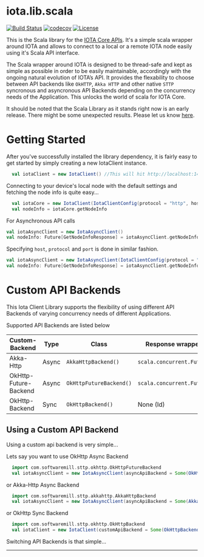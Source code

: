 # iota.lib.scala

[![Build Status](https://travis-ci.org/ahab94/iota.lib.scala.svg?branch=dev)](https://travis-ci.org/ahab94/iota.lib.scala)
[![codecov](https://codecov.io/gh/ahab94/iota.lib.scala/branch/master/graph/badge.svg)](https://codecov.io/gh/ahab94/iota.lib.scala)
[![License](https://img.shields.io/badge/License-Apache%202.0-blue.svg)](https://opensource.org/licenses/Apache-2.0)

This is the Scala library for the [IOTA Core APIs](https://iota.readme.io/reference). It's a simple scala wrapper around IOTA and allows to connect to a local or a remote IOTA node easily using it's Scala API interface.

The Scala wrapper around IOTA is designed to be thread-safe and kept as simple as possible in order to be easily maintainable, accordingly with the ongoing natural evolution of IOTA’s API. It provides the flexability to choose between API backends like `OkHTTP`, `Akka HTTP` and other native `STTP` syncronous and asyncronous API Backends depending on the concurrency needs of the Application. This unlocks the world of scala for IOTA Core.

It should be noted that the Scala Library as it stands right now is an early release. There might be some unexpected results.
Please let us know [here](https://github.com/ahab94/iota.lib.scala/issues).

# Getting Started

After you've successfully installed the library dependency, it is fairly easy to get started by simply creating a new IotaClient instance.

```SCALA
  val iotaClient = new IotaClient() //This will hit http://localhost:14625
```

Connecting to your device's local node with the default settings and fetching the node info is quite easy...

```SCALA
  val iotaCore = new IotaClient(IotaClientConfig(protocol = "http", host = "localhost", port = 14265))
  val nodeInfo = iotaCore.getNodeInfo
```

For Asynchronous API calls

```SCALA
val iotaAsyncClient = new IotaAsyncClient()
val nodeInfo: Future[GetNodeInfoResponse] = iotaAsyncClient.getNodeInfo
``` 
Specifying `host`, `protocol` and `port` is done in similar fashion.
```SCALA
val iotaAsyncClient = new IotaAsyncClient(IotaClientConfig(protocol = "http", host = "localhost", port = 14265))
val nodeInfo: Future[GetNodeInfoResponse] = iotaAsyncClient.getNodeInfo
```

# Custom API Backends

This Iota Client Library supports the flexibility of using different API Backends of varying concurrency needs of different Applications.

Supported API Backends are listed below

Custom-Backend | Type | Class | Response wrapper	
--- | --- |  --- | --- 
Akka-Http | Async | `AkkaHttpBackend()` | `scala.concurrent.Future`
OkHttp-Future-Backend | Async  | `OkHttpFutureBackend()` | `scala.concurrent.Future	`
OkHttp-Backend | Sync  | `OkHttpBackend()` | None (Id)

## Using a Custom API Backend

Using a custom api backend is very simple...

Lets say you want to use OkHttp Async Backend

```SCALA
  import com.softwaremill.sttp.okhttp.OkHttpFutureBackend
  val iotaAsyncClient = new IotaAsyncClient(asyncApiBackend = Some(OkHttpFutureBackend()))
```

or Akka-Http Async Backend

```SCALA
  import com.softwaremill.sttp.akkahttp.AkkaHttpBackend
  val iotaAsyncClient = new IotaAsyncClient(asyncApiBackend = Some(AkkaHttpBackend()))
```

or OkHttp Sync Backend

```SCALA
  import com.softwaremill.sttp.okhttp.OkHttpBackend
  val iotaClient = new IotaClient(customApiBackend = Some(OkHttpBackend()))
```



























Switching API Backends is that simple...

---
